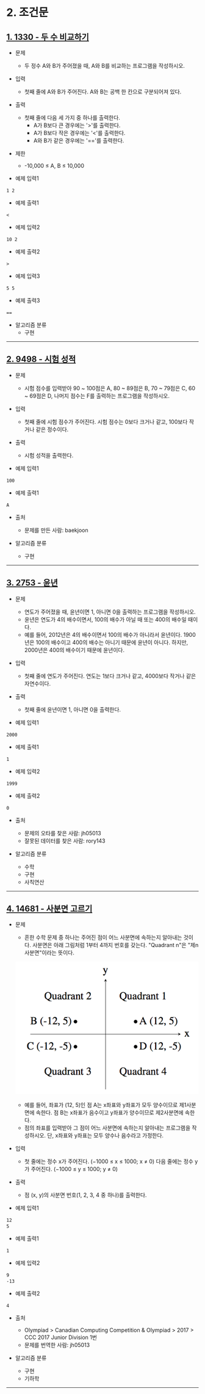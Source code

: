 # 2. 조건문

## [1. 1330 - 두 수 비교하기](https://github.com/laphayen/coding_test_python/blob/main/BAEKJOON/2.%20%EC%A1%B0%EA%B1%B4%EB%AC%B8/1330.py)
* 문제
	* 두 정수 A와 B가 주어졌을 때, A와 B를 비교하는 프로그램을 작성하시오.

* 입력
	* 첫째 줄에 A와 B가 주어진다. A와 B는 공백 한 칸으로 구분되어져 있다.

* 출력
	* 첫째 줄에 다음 세 가지 중 하나를 출력한다.
		* A가 B보다 큰 경우에는 '>'를 출력한다.
		* A가 B보다 작은 경우에는 '<'를 출력한다.
		* A와 B가 같은 경우에는 '=='를 출력한다.

* 제한
	* -10,000 ≤ A, B ≤ 10,000

* 예제 입력1
<pre><code>1 2</code></pre>

* 예제 출력1
<pre><code>&#60;</code></pre>

* 예제 입력2
<pre><code>10 2</code></pre>

* 예제 출력2
<pre><code>&#62;</code></pre>

* 예제 입력3
<pre><code>5 5</code></pre>

* 예제 출력3
<pre><code>&#61;&#61;</code></pre>

* 알고리즘 분류
	* 구현

* * *

## [2. 9498 - 시험 성적](https://github.com/laphayen/coding_test_python/blob/main/BAEKJOON/2.%20%EC%A1%B0%EA%B1%B4%EB%AC%B8/9498.py)
* 문제
	* 시험 점수를 입력받아 90 ~ 100점은 A, 80 ~ 89점은 B, 70 ~ 79점은 C, 60 ~ 69점은 D, 나머지 점수는 F를 출력하는 프로그램을 작성하시오.

* 입력
	* 첫째 줄에 시험 점수가 주어진다. 시험 점수는 0보다 크거나 같고, 100보다 작거나 같은 정수이다.

* 출력
	* 시험 성적을 출력한다.

* 예제 입력1
<pre><code>100</code></pre>

* 예제 출력1
<pre><code>A</code></pre>

* 출처
	* 문제를 만든 사람: baekjoon

* 알고리즘 분류
	* 구현

* * *

## [3. 2753 - 윤년](https://github.com/laphayen/coding_test_python/blob/main/BAEKJOON/2.%20%EC%A1%B0%EA%B1%B4%EB%AC%B8/2753.py)
* 문제
	* 연도가 주어졌을 때, 윤년이면 1, 아니면 0을 출력하는 프로그램을 작성하시오.
	* 윤년은 연도가 4의 배수이면서, 100의 배수가 아닐 때 또는 400의 배수일 때이다.
	* 예를 들어, 2012년은 4의 배수이면서 100의 배수가 아니라서 윤년이다. 1900년은 100의 배수이고 400의 배수는 아니기 때문에 윤년이 아니다. 하지만, 2000년은 400의 배수이기 때문에 윤년이다.

* 입력
	* 첫째 줄에 연도가 주어진다. 연도는 1보다 크거나 같고, 4000보다 작거나 같은 자연수이다.

* 출력
	* 첫째 줄에 윤년이면 1, 아니면 0을 출력한다.

* 예제 입력1
<pre><code>2000</code></pre>

* 예제 출력1
<pre><code>1</code></pre>

* 예제 입력2
<pre><code>1999</code></pre>

* 예제 출력2
<pre><code>0</code></pre>

* 출처
	* 문제의 오타를 찾은 사람: jh05013
	* 잘못된 데이터를 찾은 사람: rory143

* 알고리즘 분류
	* 수학
	* 구현
	* 사칙연산

* * *

## [4. 14681 - 사분면 고르기](https://github.com/laphayen/coding_test_python/blob/main/BAEKJOON/2.%20%EC%A1%B0%EA%B1%B4%EB%AC%B8/14681.py)
* 문제
	* 흔한 수학 문제 중 하나는 주어진 점이 어느 사분면에 속하는지 알아내는 것이다. 사분면은 아래 그림처럼 1부터 4까지 번호를 갖는다. "Quadrant n"은 "제n사분면"이라는 뜻이다.

	![14681](./img/14681.png)

	* 예를 들어, 좌표가 (12, 5)인 점 A는 x좌표와 y좌표가 모두 양수이므로 제1사분면에 속한다. 점 B는 x좌표가 음수이고 y좌표가 양수이므로 제2사분면에 속한다.
	* 점의 좌표를 입력받아 그 점이 어느 사분면에 속하는지 알아내는 프로그램을 작성하시오. 단, x좌표와 y좌표는 모두 양수나 음수라고 가정한다.

* 입력
	* 첫 줄에는 정수 x가 주어진다. (−1000 ≤ x ≤ 1000; x ≠ 0) 다음 줄에는 정수 y가 주어진다. (−1000 ≤ y ≤ 1000; y ≠ 0)

* 출력
	* 점 (x, y)의 사분면 번호(1, 2, 3, 4 중 하나)를 출력한다.

* 예제 입력1
<pre><code>12
5</code></pre>

* 예제 출력1
<pre><code>1</code></pre>

* 예제 입력2
<pre><code>9
-13</code></pre>

* 예제 출력2
<pre><code>4</code></pre>

* 출처
	* Olympiad > Canadian Computing Competition & Olympiad > 2017 > CCC 2017 Junior Division 1번
	* 문제를 번역한 사람: jh05013

* 알고리즘 분류
	* 구현
	* 기하학

* * *
